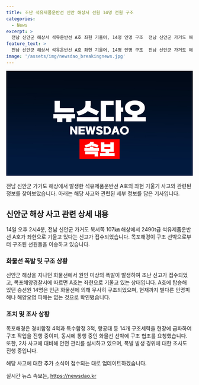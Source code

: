 ```yaml
---
title: 조난 석유제품운반선 신안 해상서 선원 14명 전원 구조
categories:
  - News
excerpt: >
  전남 신안군 해상서 석유운반선 A호 좌현 기울어, 14명 인명 구조  전남 신안군 가거도 해상에서 2490t 석유제품운반선 A호가 좌현으로 기울어진 채 발견됐다. 목포해경이 구조 선박 보내 인명피해와 해양오염 없이 14명을 모두 구조했다. 사건 재조사 중이며, 현재는 안전 관리 상태이다. A호는 중국으로 향하던 중 화물창 내부에서의 폭발이 발생했다고 선원 진술이 전해졌다. (150자)
feature_text: >
  전남 신안군 해상서 석유운반선 A호 좌현 기울어, 14명 인명 구조  전남 신안군 가거도 해상에서 2490t 석유제품운반선 A호가 좌현으로 기울어진 채 발견됐다. 목포해경이 구조 선박 보내 인명피해와 해양오염 없이 14명을 모두 구조했다. 사건 재조사 중이며, 현재는 안전 관리 상태이다. A호는 중국으로 향하던 중 화물창 내부에서의 폭발이 발생했다고 선원 진술이 전해졌다. (150자)
image: '/assets/img/newsdao_breakingnews.jpg'
---
```


<p><img src="/assets/img/newsdao_breakingnews.jpg" alt="cryptoinkorea 속보" /></p>

<p>전남 신안군 가거도 해상에서 발생한 석유제품운반선 A호의 좌현 기울기 사고와 관련된 정보를 찾아보았습니다. 아래는 해당 사고와 관련된 세부 정보를 담은 기사입니다. </p>

<h2 data-ke-size="size26">신안군 해상 사고 관련 상세 내용</h2>

<p data-ke-size="size16">14일 오후 2시4분, 전남 신안군 가거도 북서쪽 107㎞ 해상에서 2490t급 석유제품운반선 A호가 좌현으로 기울고 있다는 신고가 접수되었습니다. 목포해경이 구조 선박으로부터 구조된 선원들을 이송하고 있습니다.</p>

<h3>화물선 폭발 및 구조 상황</h3>

<p data-ke-size="size16">신안군 해상을 지나던 화물선에서 원인 미상의 폭발이 발생하여 조난 신고가 접수되었고, 목포해양경찰서에 따르면 A호는 좌현으로 기울고 있는 상태입니다. A호에 탑승해 있던 승선원 14명은 인근 화물선에 의해 무사히 구조되었으며, 현재까지 별다른 인명피해나 해양오염 피해는 없는 것으로 확인됐습니다.</p>

<h3>조치 및 조사 상황</h3>

<p data-ke-size="size16">목포해경은 경비함정 4척과 특수함정 3척, 항공대 등 14개 구조세력을 현장에 급파하여 구조 작업을 진행 중이며, 동시에 통행 중인 화물선 선박에 구조 협조를 요청했습니다. 또한, 2차 사고에 대비해 안전 관리를 실시하고 있으며, 폭발 발생 경위에 대한 조사도 진행 중입니다.</p>

<p>해당 사고에 대한 추가 소식이 접수되는 대로 업데이트하겠습니다.</p>
실시간 뉴스 속보는, <a href="https://newsdao.kr" rel="dofollow">https://newsdao.kr</a>



